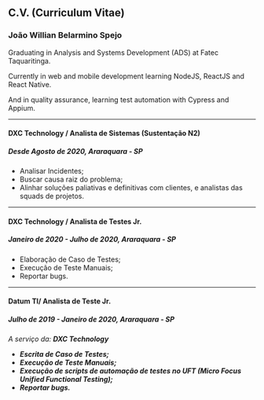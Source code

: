 ## C.V. (Curriculum Vitae)

### João Willian Belarmino Spejo

Graduating in Analysis and Systems Development (ADS) at Fatec Taquaritinga.

Currently in web and mobile development learning NodeJS, ReactJS and React Native.

And in quality assurance, learning test automation with Cypress and Appium.

----
#### DXC Technology / Analista de Sistemas (Sustentação N2)
##### Desde Agosto de 2020, Araraquara - SP
- Analisar Incidentes;
- Buscar causa raiz do problema;
- Alinhar soluções paliativas e definitivas com clientes, e analistas das squads de projetos.

---
#### DXC Technology / Analista de Testes Jr.
##### Janeiro de 2020 - Julho de 2020, Araraquara - SP
- Elaboração de Caso de Testes;
- Execução de Teste Manuais;
- Reportar bugs.

---
#### Datum TI/ Analista de Teste Jr.
##### Julho de 2019 - Janeiro de 2020, Araraquara - SP
<i>A serviço da: <b>DXC Technology<b><i>
- Escrita de Caso de Testes;
- Execução de Teste Manuais;
- Execução de scripts de automação de testes no UFT (Micro Focus Unified Functional Testing);
- Reportar bugs.
